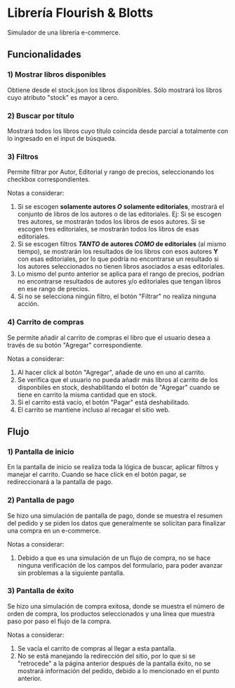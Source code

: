 ﻿# Librería Flourish & Blotts
Simulador de una librería e-commerce.

## Funcionalidades
### 1) Mostrar libros disponibles
Obtiene desde el stock.json los libros disponibles. Sólo mostrará los libros cuyo atributo "stock" es mayor a cero.

### 2) Buscar por título
Mostrará todos los libros cuyo título coincida desde parcial a totalmente con lo ingresado en el input de búsqueda.

### 3) Filtros
Permite filtrar por Autor, Editorial y rango de precios, seleccionando los checkbox correspondientes.

Notas a considerar: 
1) Si se escogen **solamente autores _O_ solamente editoriales**, mostrará el conjunto de libros de los autores o de las editoriales.
Ej: Si se escogen tres autores, se mostrarán todos los libros de esos autores. Si se escogen tres editoriales, se mostrarán todos los libros de esas editoriales.
2) Si se escogen filtros **_TANTO_ de autores _COMO_ de editoriales** (al mismo tiempo), se mostrarán los resultados de los libros con esos autores
**Y** con esas editoriales, por lo que podría no encontrarse un resultado si los autores seleccionados no tienen libros asociados a esas editoriales.
3) Lo mismo del punto anterior se aplica para el rango de precios, podrían no encontrarse resultados de autores y/o editoriales que tengan libros en ese rango de precios.
3) Si no se selecciona ningún filtro, el botón "Filtrar" no realiza ninguna acción.

### 4) Carrito de compras
Se permite añadir al carrito de compras el libro que el usuario desea a través de su botón "Agregar" correspondiente.

Notas a considerar:
1) Al hacer click al botón "Agregar", añade de uno en uno al carrito.
2) Se verifica que el usuario no pueda añadir más libros al carrito de los disponbiles en stock, deshabilitando el botón de "Agregar" cuando se tiene en carrito la misma cantidad que en stock.
3) Si el carrito está vacío, el botón "Pagar" está deshabilitado.
4) El carrito se mantiene incluso al recagar el sitio web.

## Flujo
### 1) Pantalla de inicio
En la pantalla de inicio se realiza toda la lógica de buscar, aplicar filtros y manejar el carrito. Cuando se hace click en el botón pagar, se redireccionará a la pantalla de pago.

### 2) Pantalla de pago
Se hizo una simulación de pantalla de pago, donde se muestra el resumen del pedido y se piden los datos que generalmente se solicitan para finalizar
una compra en un e-commerce. 

Notas a considerar: 
1) Debido a que es una simulación de un flujo de compra, no se hace ninguna verificación de los campos del formulario, para poder avanzar sin problemas a la siguiente pantalla.

### 3) Pantalla de éxito
Se hizo una simulación de compra exitosa, donde se muestra el número de orden de compra, los productos seleccionados y una línea que muestra paso por paso
el flujo de la compra. 

Notas a considerar:
1) Se vacía el carrito de compras al llegar a esta pantalla.
2) No se está manejando la redirección del sitio, por lo que si se "retrocede" a la página anterior después de la pantalla éxito, no se mostrará información del pedido, debido a lo mencionado en el punto anterior.
